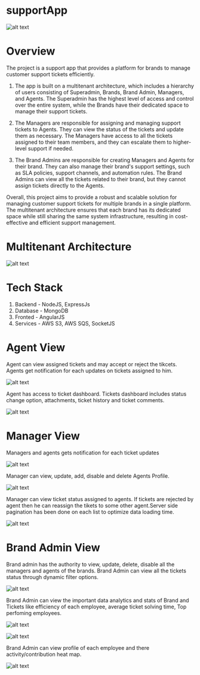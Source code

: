 # supportApp
![alt text](https://user-images.githubusercontent.com/63851816/230056946-410f6c08-8148-4a2c-b039-d433efdf0d1f.png)

# Overview
The project is a support app that provides a platform for brands to manage customer support tickets efficiently.

1) The app is built on a multitenant architecture, which includes a hierarchy of users consisting of Superadmin, Brands, Brand Admin, Managers, and Agents. The Superadmin has the highest level of access and control over the entire system, while the Brands have their dedicated space to manage their support tickets.

2) The Managers are responsible for assigning and managing support tickets to Agents. They can view the status of the tickets and update them as necessary. The Managers have access to all the tickets assigned to their team members, and they can escalate them to higher-level support if needed.

3) The Brand Admins are responsible for creating Managers and Agents for their brand. They can also manage their brand's support settings, such as SLA policies, support channels, and automation rules. The Brand Admins can view all the tickets related to their brand, but they cannot assign tickets directly to the Agents.

Overall, this project aims to provide a robust and scalable solution for managing customer support tickets for multiple brands in a single platform. The multitenant architecture ensures that each brand has its dedicated space while still sharing the same system infrastructure, resulting in cost-effective and efficient support management.

# Multitenant Architecture
![alt text](https://user-images.githubusercontent.com/63851816/230068579-7de35088-f32d-4548-8825-1318196c8e16.png)

# Tech Stack

1) Backend - NodeJS, ExpressJs 
2) Database - MongoDB
3) Fronted - AngularJS
4) Services - AWS S3, AWS SQS, SocketJS

# Agent View
Agent can view assigned tickets and may accept or reject the tikcets. Agents get notification for each updates on tickets assigned to him.

![alt text](https://user-images.githubusercontent.com/63851816/230070039-ebfd4372-ff20-40ca-b304-294c6df41a75.png)

Agent has access to ticket dashboard. Tickets dashboard includes status change option, attachments, ticket history and ticket comments.

![alt text](https://user-images.githubusercontent.com/63851816/230070282-b3209140-4abe-4c0c-a55b-d897662365d2.png)

# Manager View
Managers and agents gets notification for each ticket updates

![alt text](https://user-images.githubusercontent.com/63851816/230072644-0770e2e0-2afd-45df-8c79-3cb5a936f1d1.png)

Manager can view, update, add, disable and delete Agents Profile.

![alt text](https://user-images.githubusercontent.com/63851816/230072878-f8619e03-a21e-4cfe-9c92-b425323fc03e.png)

Manager can view ticket status assigned to agents. If tickets are rejected by agent then he can reassign the tikets to some other agent.Server side pagination has been done on each list to optimize data loading time.

![alt text](https://user-images.githubusercontent.com/63851816/230074450-36d67cd1-add3-4ab2-8653-a4e64f9c1912.png)

# Brand Admin View

Brand admin has the authority to view, update, delete, disable all the managers and agents of the brands. Brand Admin can view all the tickets status through dynamic filter options.

![alt text](https://user-images.githubusercontent.com/63851816/230080131-a6a87cab-243e-4c4e-b1ed-fac98bffbdc1.png)

Brand Admin can view the important data analytics and stats of Brand and Tickets like efficiency of each employee, average ticket solving time, Top perfoming employees.

![alt text](https://user-images.githubusercontent.com/63851816/230080627-10811d29-b8aa-481d-95de-92f098cb4bfa.png)

![alt text](https://user-images.githubusercontent.com/63851816/230080701-48b9f938-5ca2-4c55-b3b3-ced7b46ffee1.png)

Brand Admin can view profile of each employee and there activity/contribution heat map.

![alt text](https://user-images.githubusercontent.com/63851816/230081007-59a12bfb-9cc1-42a4-acfd-fa7de68ba5ec.png)
